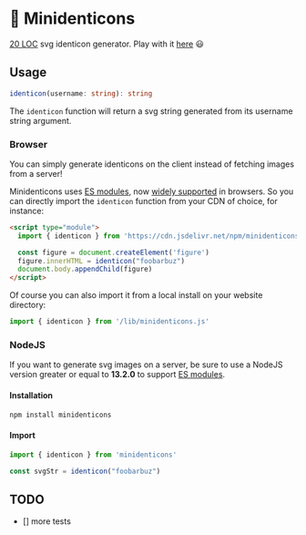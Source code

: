 # :space_invader: Minidenticons

[20 LOC](https://github.com/laurentpayot/minidenticons/blob/main/minidenticons.js) svg identicon generator. Play with it [here](https://laurentpayot.github.io/minidenticons/) :smiley:

## Usage

```typescript
identicon(username: string): string
```

The `identicon` function will return a svg string generated from its username string argument.

### Browser

You can simply generate identicons on the client instead of fetching images from a server!

Minidenticons uses [ES modules](https://jakearchibald.com/2017/es-modules-in-browsers/), now [widely supported](https://caniuse.com/es6-module) in browsers.
So you can directly import the `identicon` function from your CDN of choice, for instance:

```html
<script type="module">
  import { identicon } from 'https://cdn.jsdelivr.net/npm/minidenticons'

  const figure = document.createElement('figure')
  figure.innerHTML = identicon("foobarbuz")
  document.body.appendChild(figure)
</script>
```

Of course you can also import it from a local install on your website directory:

```javascript
import { identicon } from '/lib/minidenticons.js'
```

### NodeJS

If you want to generate svg images on a server, be sure to use a NodeJS version greater or equal to **13.2.0** to support [ES modules](https://nodejs.org/api/esm.html).

#### Installation

```bash
npm install minidenticons
```

#### Import

```javascript
import { identicon } from 'minidenticons'

const svgStr = identicon("foobarbuz")
```

## TODO

- [] more tests
